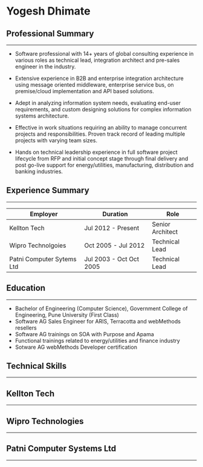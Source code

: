 # Yogesh Dhimate

## Professional Summary
___
* Software professional with 14+ years of global consulting experience in various roles as technical lead, integration architect and pre-sales engineer in the industry.

* Extensive experience in B2B and enterprise integration architecture using message oriented middleware, enterprise service bus, on premise/cloud implementation and API based solutions.

* Adept in analyzing information system needs, evaluating end-user requirements, and custom designing solutions for complex information systems architecture.

* Effective in work situations requiring an ability to manage concurrent projects and responsibilities. Proven track record of leading multiple projects with varying team sizes.

* Hands on technical leadership experience in full software project lifecycle from RFP and initial concept stage through final delivery and post go-live support for energy/utilities, manufacturing, distribution and banking industries.

## Experience Summary
___
|Employer|Duration|Role|
|---|---|---|
|Kellton Tech|Jul 2012 - Present|Senior Architect|
|Wipro Technolgoies|Oct 2005 - Jul 2012|Technical Lead|
|Patni Computer Sytems Ltd|Jul 2003 - Oct Oct 2005|Technical Lead|

## Education
___
* Bachelor of Engineering (Computer Science), Government College of Engineering, Pune University (First Class)
* Software AG Sales Engineer for ARIS, Terracotta and webMethods resellers
* Software AG trainings on SOA with Purpose and Apama
* Functional trainings related to energy/utilities and finance industry
* Sotware AG webMethods Developer certification

## Technical Skills
___

## Kellton Tech
___

## Wipro Technologies
___

## Patni Computer Systems Ltd
___
